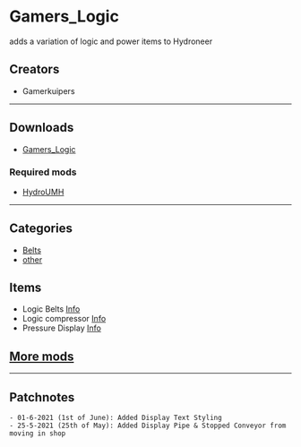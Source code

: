# Gamers_Logic

adds a variation of logic and power items to Hydroneer

## Creators

- Gamerkuipers

-----------

## Downloads

- [Gamers_Logic](https://github.com/Gamerkuipers/Hydroneer-Modding/raw/main/1.x/500-Gamers_Logic_P.pak)

### Required mods

- [HydroUMH](https://github.com/RHlNO/HydroneerModding/raw/main/Release%20Mods/501-HydroUMH_P.pak)

-----------

## Categories

- [Belts](./LogicBelts.md)
- [other](./Logic.md)

## Items

- Logic Belts [Info](./LogicBelts.md)
- Logic compressor [Info](./Logic.md)
- Pressure Display [Info](./Logic.md)

## [More mods](../../../)

-----------

## Patchnotes

    - 01-6-2021 (1st of June): Added Display Text Styling
    - 25-5-2021 (25th of May): Added Display Pipe & Stopped Conveyor from moving in shop
